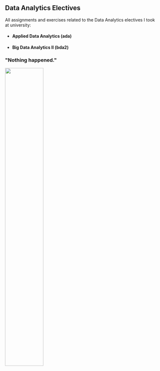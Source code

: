 ## Data Analytics Electives
All assignments and exercises related to the Data Analytics electives I took at university:
* #### Applied Data Analytics (ada)
* #### Big Data Analytics II (bda2)

### "Nothing happened."
[<img src="https://i.ytimg.com/vi/sAtZoIFW2Uw/maxresdefault.jpg" width="50%">](https://youtu.be/sAtZoIFW2Uw?t=60)
